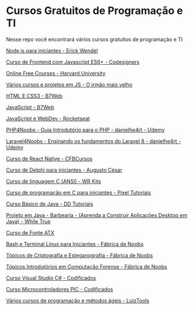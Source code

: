 # Cursos Gratuitos de Programação e TI

Nesse repo você encontrará vários cursos gratuitos de programação e TI

<a href="https://erickwendel.teachable.com/p/node-js-para-iniciantes-nodebr">Node.js para iniciantes - Erick Wendel</a>

<a href="https://www.youtube.com/playlist?list=PLbCB1B9Iob35MlTKdXp0ZsiNRdXWX5IBF">Curso de Frontend com Javascript ES6+ - Codesigners</a>

<a href="https://online-learning.harvard.edu/catalog?keywords=&paid%5B1%5D=1&max_price=&start_date_range%5Bmin%5D%5Bdate%5D=&start_date_range%5Bmax%5D%5Bdate%5D=">Online Free Courses - Harvard University</a>

<a href="https://www.youtube.com/channel/UC5cfBZHUQpcMvBJDBaX8-jg">Vários cursos e projetos em JS - O irmão mais velho</a>

<a href="https://alunos.b7web.com.br/curso/html5-e-css3">HTML E CSS3 - B7Web</a>

<a href="https://alunos.b7web.com.br/curso/javascript">JavaScript - B7Web</a>

<a href="https://rocketseat.com.br/discover">JavaScript e WebDev - Rocketseat</a>

<a href="https://www.udemy.com/course/php4noobs/">PHP4Noobs - Guia Introdutório para o PHP - danielhe4rt - Udemy</a>

<a href="https://www.udemy.com/course/laravel4noobs/">Laravel4Noobs - Ensinando os fundamentos do Laravel 8 - danielhe4rt - Udemy</a>

<a href="https://www.youtube.com/playlist?list=PLx4x_zx8csUgyDN7j9L7gykBjxByM_etD">Curso de React Native - CFBCursos</a>

<a href="https://www.youtube.com/playlist?list=PLVetaKmuPN9_gBPcyRZ7YinNXsNPSfrwY">Curso de Delphi para iniciantes - Augusto César</a>

<a href="https://www.youtube.com/playlist?list=PLZ8dBTV2_5HTGGtrPxDB7zx8J5VMuXdob">Curso de linguagem C (ANSI) - WR Kits</a>

<a href="https://www.youtube.com/playlist?list=PL65GXbMNWBWZ85GBjUBuG6lwjO8WwihKH">Curso de programação em C para iniciantes - Pixel Tutoriais</a>

<a href="https://www.youtube.com/playlist?list=PLO_xIfla8f1zzZiDrCZG78YmBIK_GWncM">Curso Básico de Java - DD Tutoriais</a>

<a href="https://www.youtube.com/playlist?list=PLJIP7GdByOyuBKB--fIO2DoQaPVXm9lCw">Projeto em Java - Barbearia - (Aprenda a Construir Aplicações Desktop em Java) - While True</a>

<a href="https://www.youtube.com/playlist?list=PLEAQjGRLyR4sgy70FkMHz8bC7y-m_bzHl">Curso de Fonte ATX</a>

<a href="https://www.youtube.com/playlist?list=PLIevgZoV2cAiWXwgF2DV61_zD7bm42jVr">Bash e Terminal Linux para Iniciantes - Fábrica de Noobs</a>

<a href="https://www.youtube.com/playlist?list=PLIevgZoV2cAi6wQj2J4HGfEqSilHK8s0M">Tópicos de Criptografia e Esteganografia - Fábrica de Noobs</a>

<a href="https://www.youtube.com/playlist?list=PLIevgZoV2cAhc1z7fFXZY52NQWnT_vbzS">Tópicos Introdutórios em Computação Forense - Fábrica de Noobs</a>

<a href="https://www.youtube.com/playlist?list=PLYCd2y8ICPfdvIIzR_TB70qHFd4-_89oZ">Curso Visual Studio C# - Codificados</a>

<a href="https://www.youtube.com/playlist?list=PLYCd2y8ICPfcXjYxRbNySRJcy2dzUEUNv">Curso Microcontroladores PIC - Codificados</a>

<a href="https://www.luiztools.com.br/">Vários cursos de programação e métodos ágeis - LuizTools</a>

